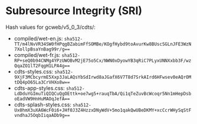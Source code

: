 # Subresource Integrity (SRI)

Hash values for gcweb/v5_0_3/cdts/:
- compiled/wet-en.js: `sha512-TT/m4lNvVR34SW0fHPqgBZabimFfSOMBe/KOgfHybd9toAvurKw8BUscSGLnJFE3WzN7XollpBsaYnBag99r/g==`
- compiled/wet-fr.js: `sha512-RP+seQ0b94CNMg4YPzUWOBvM2jE75o5Cx/NWN0xDyowYB3qRiC7PLyxUNNXxbb3F/wzQqaZO1lT2FqgH1LPA4g==`
- cdts-styles.css: `sha512-9XjF3MCbcyrmE5Xxp3JaLAQsYbSdIrwd8aJGafX6V7T8d7SrkAIrd6HFwsev0eAQrOMtDQ4pO65La3CrVHXo8w==`
- cdts-app-styles.css: `sha512-LdDduYGImuTiQIQCuQgOEttk+oe7wg5+rauqTbA/Qi1qTeZuvBcWcoqr5Nn1mHepDsboEadVW9HnHuMAOqJefA==`
- cdts-splash-styles.css: `sha512-Ux0hmX3uXA6WcF0i6+JHf0J3Z4HzzxDNyWdV+5mo1qakQwUBeDKMY+xcCcrWHySqStFvndhaJ5OqbIiqaADb9g==`
